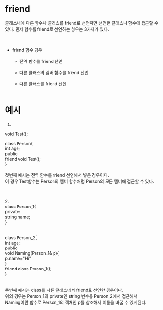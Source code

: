 friend
===========
클래스내에 다른 함수나 클래스를 friend로 선언하면 선언한 클래스나 함수에 접근할 수 있다.
먼저 함수를 friend로 선언하는 경우는 3가지가 있다.  
<br><br>
  * friend 함수 경우<br><br>
    * 전역 함수를 friend 선언<br><br>
    * 다른 클래스의 멤버 함수를 friend 선언<br><br>
    * 다른 클래스를 friend 선언  <br><br>



예시
===================
1.  
void Test();  

class Person{  
  int age;  
public:  
friend void Test();  
} 
<br><br>
첫번째 예시는 전역 함수를 friend 선언해서 넣은 경우이다.  
이 경우 Test함수는 Person의 멤버 함수처럼 Person의 모든 멤버에 접근할 수 있다.  

<br><br>
2.  
class Person_1{  
private:  
string name;  
}  
<br><br>
class Person_2{  
  int age;  
public:  
void Naming(Person_1& p){  
p.name="Hi"  
}  
friend class Person_1();  
}  
<br><br>
두번째 예시는 class를 다른 클래스에서 friend로 선언한 경우이다.  
위의 경우는 Person_1의 private인 string 변수를 Person_2에서 접근해서  
Naming이란 함수로 Person_1의 객체인 p를 참조해서 이름을 바꿀 수 있게된다.  
